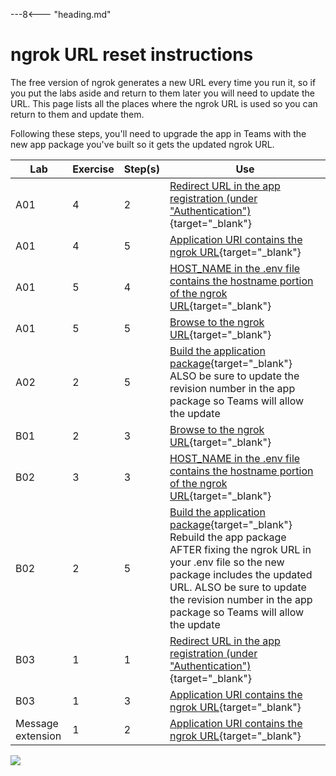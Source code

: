 ---8<--- "heading.md"

# ngrok URL reset instructions

The free version of ngrok generates a new URL every time you run it, so if you put the labs aside and return to them later you will need to update the URL. This page lists all the places where the ngrok URL is used so you can return to them and update them.

Following these steps, you'll need to upgrade the app in Teams with the new app package you've built so it gets the updated ngrok URL.

| Lab | Exercise | Step(s) | Use |
|---|---|---|--|
| A01 | 4 | 2 | [Redirect URL in the app registration (under "Authentication")](https://microsoft.github.io/app-camp/aad/A01-begin-app/#step-2-register-your-application-in-azure-active-directory){target="_blank"} |
| A01 | 4 | 5 | [Application URI contains the ngrok URL](https://microsoft.github.io/app-camp/aad/A01-begin-app/#step-5-expose-an-api){target="_blank"} |
| A01 | 5 | 4 | [HOST_NAME in the .env file contains the hostname portion of the ngrok URL](https://microsoft.github.io/app-camp/aad/A01-begin-app/#step-4-configure-the-app-settings){target="_blank"} |
| A01 | 5 | 5 | [Browse to the ngrok URL](https://microsoft.github.io/app-camp/aad/A01-begin-app/#step-5-run-the-application){target="_blank"} |
| A02 | 2 | 5 | [Build the application package](https://microsoft.github.io/app-camp/aad/A02-after-teams-sso/#step-5-build-the-package){target="_blank"} ALSO be sure to update the revision number in the app package so Teams will allow the update |
| B01 | 2 | 3 | [Browse to the ngrok URL](https://microsoft.github.io/app-camp/bespoke/B01-begin-app/#step-5-run-the-application){target="_blank"}
| B02 | 3 | 3 | [HOST_NAME in the .env file contains the hostname portion of the ngrok URL](https://microsoft.github.io/app-camp/bespoke/B02-after-teams-login/#step-3-add-the-teams-app-id-to-the-env-file){target="_blank"} |
| B02 | 2 | 5 | [Build the application package](https://microsoft.github.io/app-camp/aad/A02-after-teams-sso/#step-5-build-the-package){target="_blank"} Rebuild the app package AFTER fixing the ngrok URL in your .env file so the new package includes the updated URL. ALSO be sure to update the revision number in the app package so Teams will allow the update |
| B03 | 1 | 1 | [Redirect URL in the app registration (under "Authentication")](https://microsoft.github.io/app-camp/bespoke/B03-after-teams-sso/#step-1-register-your-application-in-azure-active-directory){target="_blank"} |
| B03 | 1 | 3 | [Application URI contains the ngrok URL](https://microsoft.github.io/app-camp/bespoke/B03-after-teams-sso/#step-3-expose-an-api){target="_blank"} |
| Message extension | 1 | 2 | [Application URI contains the ngrok URL](https://microsoft.github.io/app-camp/aad/MessagingExtension/#ex1-step3){target="_blank"} |

<img src="https://telemetry.sharepointpnp.com/app-camp/labs/ngrok-reset-instructions" />



